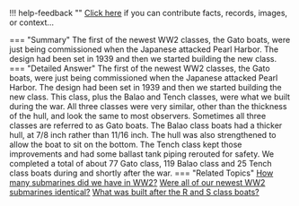 !!! help-feedback ""
    <a href="/feedback/" data-feedback-link>Click here</a>
    if you can contribute facts, records, images, or context…

<a id="summary"></a>
=== "Summary"
    The first of the newest WW2 classes, the Gato boats, were just being commissioned when the Japanese attacked Pearl Harbor. The design had been set in 1939 and then we started building the new class.
=== "Detailed Answer"
    The first of the newest WW2 classes, the Gato boats, were just being commissioned when the Japanese attacked Pearl Harbor. The design had been set in 1939 and then we started building the new class. This class, plus the Balao and Tench classes, were what we built during the war. All three classes were very similar, other than the thickness of the hull, and look the same to most observers. Sometimes all three classes are referred to as Gato boats.
    The Balao class boats had a thicker hull, at 7/8 inch rather than 11/16 inch. The hull was also strengthened to allow the boat to sit on the bottom. The Tench class kept those improvements and had some ballast tank piping rerouted for safety.
    We completed a total of about 77 Gato class, 119 Balao class and 25 Tench class boats during and shortly after the war.
=== "Related Topics"
    [How many submarines did we have in WW2?](how-many-submarines-did-we-have-in-ww2.md#summary)
    [Were all of our newest WW2 submarines identical?](were-all-of-our-newest-ww2-submarines-identical.md#summary)
    [What was built after the R and S class boats?](what-was-built-after-the-r-and-s-class-boats.md#summary)
